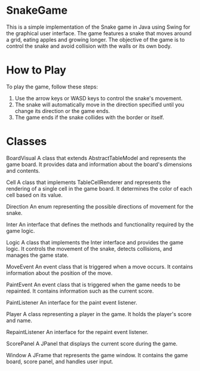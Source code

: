 # SnakeGame
This is a simple implementation of the Snake game in Java using Swing for the graphical user interface. The game features a snake that moves around a grid, eating apples and growing longer. The objective of the game is to control the snake and avoid collision with the walls or its own body.

# How to Play
To play the game, follow these steps:

1. Use the arrow keys or WASD keys to control the snake's movement.
2. The snake will automatically move in the direction specified until you change its direction or the game ends.
3. The game ends if the snake collides with the border or itself.

# Classes
BoardVisual
A class that extends AbstractTableModel and represents the game board. It provides data and information about the board's dimensions and contents.

Cell
A class that implements TableCellRenderer and represents the rendering of a single cell in the game board. It determines the color of each cell based on its value.

Direction
An enum representing the possible directions of movement for the snake.

Inter
An interface that defines the methods and functionality required by the game logic.

Logic
A class that implements the Inter interface and provides the game logic. It controls the movement of the snake, detects collisions, and manages the game state.

MoveEvent
An event class that is triggered when a move occurs. It contains information about the position of the move.

PaintEvent
An event class that is triggered when the game needs to be repainted. It contains information such as the current score.

PaintListener
An interface for the paint event listener.

Player
A class representing a player in the game. It holds the player's score and name.

RepaintListener
An interface for the repaint event listener.

ScorePanel
A JPanel that displays the current score during the game.

Window
A JFrame that represents the game window. It contains the game board, score panel, and handles user input.
